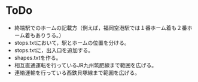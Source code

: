 ﻿# ToDo

* 終端駅でのホームの記載方（例えば，福岡空港駅では１番ホーム着も２番ホーム着もありうる。）
* stops.txtにおいて，駅とホームの位置を分ける。
* stops.txtに，出入口を追加する。
* shapes.txtを作る。
* 相互直通運転を行っているJR九州筑肥線まで範囲を広げる。
* 連絡運輸を行っている西鉄貝塚線まで範囲を広げる。
